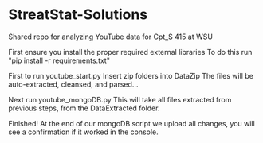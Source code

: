 # StreatStat-Solutions
Shared repo for analyzing YouTube data for Cpt_S 415 at WSU

First ensure you install the proper required external libraries 
To do this run "pip install -r requirements.txt"

First to run youtube_start.py
Insert zip folders into DataZip
The files will be auto-extracted, cleansed, and parsed...

Next run youtube_mongoDB.py
This will take all files extracted from previous steps, from the DataExtracted folder.

Finished!
At the end of our mongoDB script we upload all changes, you will see a confirmation if it worked in the console.
